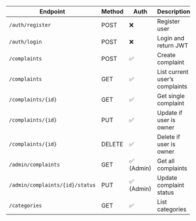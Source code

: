| Endpoint                        | Method | Auth      | Description                    |
| ------------------------------- | ------ | --------- | ------------------------------ |
| `/auth/register`                | POST   | ❌         | Register user                  | done
| `/auth/login`                   | POST   | ❌         | Login and return JWT           | done
| `/complaints`                   | POST   | ✅         | Create complaint               | done
| `/complaints`                   | GET    | ✅         | List current user’s complaints | done
| `/complaints/{id}`              | GET    | ✅         | Get single complaint           |
| `/complaints/{id}`              | PUT    | ✅         | Update if user is owner        |
| `/complaints/{id}`              | DELETE | ✅         | Delete if user is owner        |
| `/admin/complaints`             | GET    | ✅ (Admin) | Get all complaints             |
| `/admin/complaints/{id}/status` | PUT    | ✅ (Admin) | Update complaint status        |
| `/categories`                   | GET    | ✅         | List categories                | done
